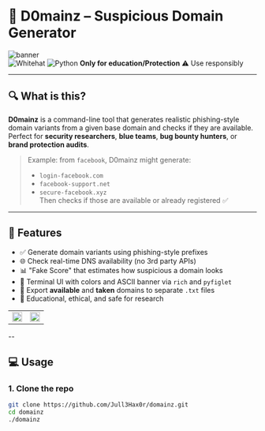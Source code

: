 # 🧠 D0mainz – Suspicious Domain Generator

![banner](https://img.shields.io/badge/Made_by-Jull3Hax0r-green?style=flat-square)  
![Whitehat](https://img.shields.io/badge/Use-Whitehat-green.svg)
![Python](https://img.shields.io/badge/Made%20with-Python-FFD43B.svg)
**Only for education/Protection** ⚠️ Use responsibly

---

## 🔍 What is this?

**D0mainz** is a command-line tool that generates realistic phishing-style domain variants from a given base domain and checks if they are available.  
Perfect for **security researchers**, **blue teams**, **bug bounty hunters**, or **brand protection audits**.

> Example: from `facebook`, D0mainz might generate:
> - `login-facebook.com`
> - `facebook-support.net`
> - `secure-facebook.xyz`  
> Then checks if those are available or already registered ✅

---

## 🚀 Features

- ✅ Generate domain variants using phishing-style prefixes
- 🌐 Check real-time DNS availability (no 3rd party APIs)
- 📊 "Fake Score" that estimates how suspicious a domain looks
- 🎨 Terminal UI with colors and ASCII banner via `rich` and `pyfiglet`
- 💾 Export **available** and **taken** domains to separate `.txt` files
- 🧪 Educational, ethical, and safe for research
<table>
<tr>
<td><img src="https://jull3.se/domain.png" width="100%"></td>
<td><img src="https://jull3.se/domain1.png" width="100%"></td>
</tr>
</table>


--

## 💻 Usage

### 1. Clone the repo
```bash
git clone https://github.com/Jull3Hax0r/domainz.git
cd domainz
./domainz



